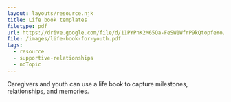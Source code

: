 ```yaml
---
layout: layouts/resource.njk
title: Life book templates
filetype: pdf
url: https://drive.google.com/file/d/11PYPnK2M65Qa-FeSW1WfrP9kQtopfeYo/view
file: /images/life-book-for-youth.pdf
tags:
  - resource
  - supportive-relationships
  - noTopic
---
```

Caregivers and youth can use a life book to capture milestones, relationships, and memories.